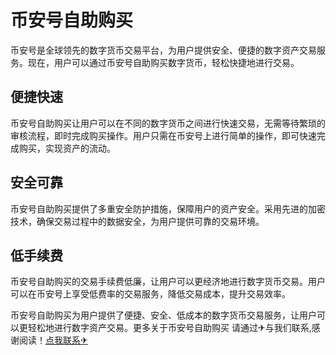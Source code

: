 # 币安号自助购买

币安号是全球领先的数字货币交易平台，为用户提供安全、便捷的数字资产交易服务。现在，用户可以通过币安号自助购买数字货币，轻松快捷地进行交易。

## 便捷快速

币安号自助购买让用户可以在不同的数字货币之间进行快速交易，无需等待繁琐的审核流程，即时完成购买操作。用户只需在币安号上进行简单的操作，即可快速完成购买，实现资产的流动。

## 安全可靠

币安号自助购买提供了多重安全防护措施，保障用户的资产安全。采用先进的加密技术，确保交易过程中的数据安全，为用户提供可靠的交易环境。

## 低手续费

币安号自助购买的交易手续费低廉，让用户可以更经济地进行数字货币交易。用户可以在币安号上享受低费率的交易服务，降低交易成本，提升交易效率。

币安号自助购买为用户提供了便捷、安全、低成本的数字货币交易服务，让用户可以更轻松地进行数字资产交易。更多关于币安号自助购买 请通过✈与我们联系,感谢阅读！[点我联系✈](https://pc.G208.com)